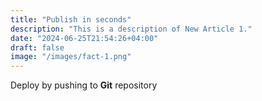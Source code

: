 ```yaml
---
title: "Publish in seconds"
description: "This is a description of New Article 1."
date: "2024-06-25T21:54:26+04:00"
draft: false
image: "/images/fact-1.png"
---
```

Deploy by pushing to **Git** repository
